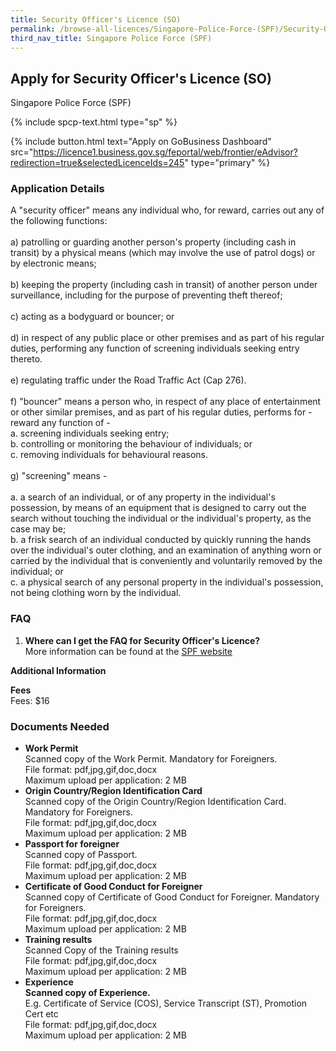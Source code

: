```yaml
---
title: Security Officer's Licence (SO)
permalink: /browse-all-licences/Singapore-Police-Force-(SPF)/Security-Officer's-Licence-(SO)
third_nav_title: Singapore Police Force (SPF)
---
```


## Apply for Security Officer's Licence (SO)

Singapore Police Force (SPF)

{% include spcp-text.html type="sp" %}

{% include button.html text="Apply on GoBusiness Dashboard" src="https://licence1.business.gov.sg/feportal/web/frontier/eAdvisor?redirection=true&selectedLicenceIds=245" type="primary" %}

<H3>Application Details</H3>

<p>A "security officer" means any individual who, for reward, carries out any of the following functions:<br><br>a) patrolling or guarding another person's property (including cash in transit) by a physical means (which may involve the use of patrol dogs) or by electronic means;<br><br>b) keeping the property (including cash in transit) of another person under surveillance, including for the purpose of preventing theft thereof;<br><br>c) acting as a bodyguard or bouncer; or<br><br>d) in respect of any public place or other premises and as part of his regular duties, performing any function of screening individuals seeking entry thereto.<br><br>e) regulating traffic under the Road Traffic Act (Cap 276).<br><br>f) "bouncer" means a person who, in respect of any place of entertainment or other similar premises, and as part of his regular duties, performs for -reward any function of -<br>a. screening individuals seeking entry;<br>b. controlling or monitoring the behaviour of individuals; or<br>c. removing individuals for behavioural reasons.<br><br>g) "screening" means -<br><br>a. a search of an individual, or of any property in the individual's possession, by means of an equipment that is designed to carry out the search without touching the individual or the individual's property, as the case may be;<br>b. a frisk search of an individual conducted by quickly running the hands over the individual's outer clothing, and an examination of anything worn or carried by the individual that is conveniently and voluntarily removed by the individual; or<br>c. a physical search of any personal property in the individual's possession, not being clothing worn by the individual.</p>

<h3>FAQ</h3>

<ol>
  <li>
    <strong>Where can I get the FAQ for Security Officer's Licence?
</strong><br>	
More information can be found at the 
<a href="https://www.police.gov.sg/e-Services/Police-Licences/Security-Officer-Licence" target="_blank" rel="noopener">SPF website</a>
  </li>
</ol>

<strong>Additional Information</strong>

<p><strong>Fees</strong><br>
Fees: $16</p>

<H3>Documents Needed</H3>

<ul>
<li><strong>Work Permit</strong><br />Scanned copy of the Work Permit. Mandatory for Foreigners.
<br>
File format: pdf,jpg,gif,doc,docx<br>
Maximum upload per application: 2 MB
</li>
<li><strong>Origin Country/Region Identification Card</strong><br />Scanned copy of the Origin Country/Region Identification Card. Mandatory for Foreigners.
<br>
File format: pdf,jpg,gif,doc,docx<br>
Maximum upload per application: 2 MB
</li>
<li><strong>Passport for foreigner</strong><br />Scanned copy of Passport.
<br>
File format: pdf,jpg,gif,doc,docx<br>
Maximum upload per application: 2 MB
</li>
<li><strong>Certificate of Good Conduct for Foreigner</strong><br />Scanned copy of Certificate of Good Conduct for Foreigner. Mandatory for Foreigners.
<br>
File format: pdf,jpg,gif,doc,docx<br>
Maximum upload per application: 2 MB
</li>
<li><strong>Training results</strong><br />Scanned Copy of the Training results
<br>
File format: pdf,jpg,gif,doc,docx<br>
Maximum upload per application: 2 MB
</li>
<li><strong>Experience<br />Scanned copy of Experience.</strong><br />E.g. Certificate of Service (COS), Service Transcript (ST), Promotion Cert etc
<br>
File format: pdf,jpg,gif,doc,docx<br>
Maximum upload per application: 2 MB
</li>
</ul>

